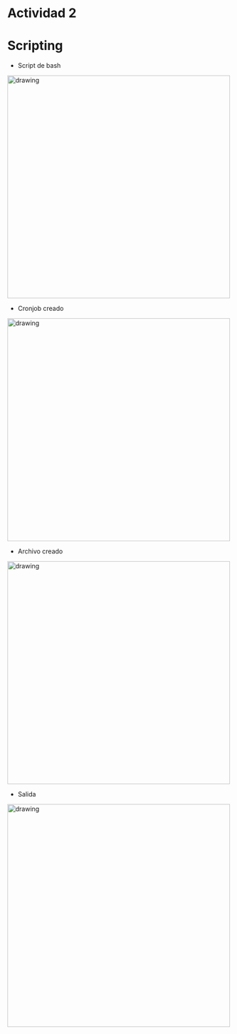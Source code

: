 # Actividad 2 
# Scripting 

- Script de bash

<img src="/images/1.png" alt="drawing" width="500">

- Cronjob creado

<img src="/images/4.png" alt="drawing" width="500">

- Archivo creado
  
<img src="/images/2.png" alt="drawing" width="500">

- Salida

<img src="/images/3.png" alt="drawing" width="500">
